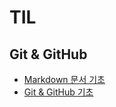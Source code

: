 # TIL

## Git & GitHub
- [Markdown 문서 기초](/git_github/md-기초.md)
- [Git & GitHub 기초](/git_github/git_github-기초.md)